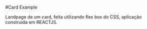 #Card Example

Landpage de um card, feita utilizando flex box do CSS, aplicação construida em REACTJS.


